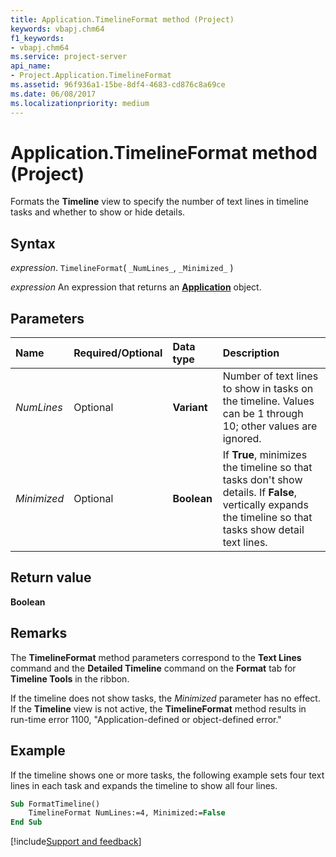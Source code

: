 ```yaml
---
title: Application.TimelineFormat method (Project)
keywords: vbapj.chm64
f1_keywords:
- vbapj.chm64
ms.service: project-server
api_name:
- Project.Application.TimelineFormat
ms.assetid: 96f936a1-15be-8df4-4683-cd876c8a69ce
ms.date: 06/08/2017
ms.localizationpriority: medium
---
```



# Application.TimelineFormat method (Project)

Formats the **Timeline** view to specify the number of text lines in timeline tasks and whether to show or hide details.


## Syntax

_expression_. `TimelineFormat`( `_NumLines_`, `_Minimized_` )

 _expression_ An expression that returns an **[Application](Project.Application.md)** object.


## Parameters



|Name|Required/Optional|Data type|Description|
|:-----|:-----|:-----|:-----|
| _NumLines_|Optional|**Variant**|Number of text lines to show in tasks on the timeline. Values can be 1 through 10; other values are ignored.|
| _Minimized_|Optional|**Boolean**|If **True**, minimizes the timeline so that tasks don't show details. If **False**, vertically expands the timeline so that tasks show detail text lines.|

## Return value

 **Boolean**


## Remarks

The **TimelineFormat** method parameters correspond to the **Text Lines** command and the **Detailed Timeline** command on the **Format** tab for **Timeline Tools** in the ribbon.

If the timeline does not show tasks, the  _Minimized_ parameter has no effect. If the **Timeline** view is not active, the **TimelineFormat** method results in run-time error 1100, "Application-defined or object-defined error."


## Example

If the timeline shows one or more tasks, the following example sets four text lines in each task and expands the timeline to show all four lines.


```vb
Sub FormatTimeline() 
    TimelineFormat NumLines:=4, Minimized:=False 
End Sub
```

[!include[Support and feedback](~/includes/feedback-boilerplate.md)]